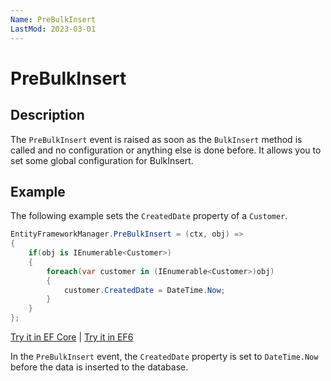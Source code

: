 ```yaml
---
Name: PreBulkInsert
LastMod: 2023-03-01
---
```


# PreBulkInsert

## Description

The `PreBulkInsert` event is raised as soon as the `BulkInsert` method is called and no configuration or anything else is done before. It allows you to set some global configuration for BulkInsert. 

## Example

The following example sets the `CreatedDate` property of a `Customer`.

```csharp
EntityFrameworkManager.PreBulkInsert = (ctx, obj) => 
{
    if(obj is IEnumerable<Customer>) 
    {
        foreach(var customer in (IEnumerable<Customer>)obj)
        {
            customer.CreatedDate = DateTime.Now;
        }
    }
};
```

[Try it in EF Core](https://dotnetfiddle.net/sdkwxW) | [Try it in EF6](https://dotnetfiddle.net/9JUluL) 

In the `PreBulkInsert` event, the `CreatedDate` property is set to `DateTime.Now` before the data is inserted to the database.
